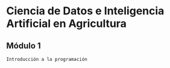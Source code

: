 # Ciencia de Datos e Inteligencia Artificial en Agricultura

## Módulo 1

    Introducción a la programación
    